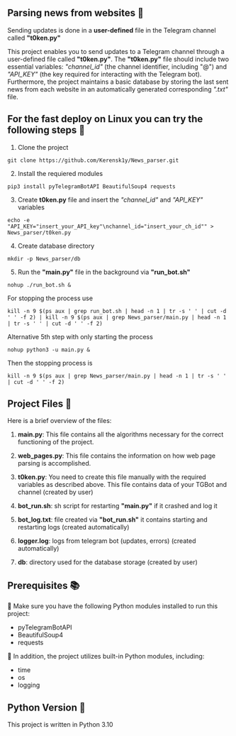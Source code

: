## Parsing news from websites :newspaper:
Sending updates is done in a __user-defined__ file in the Telegram channel called **"t0ken.py"**

This project enables you to send updates to a Telegram channel through a user-defined file called **"t0ken.py"**. The **"t0ken.py"** file should include two essential variables: _"channel_id"_ (the channel identifier, including "@") and _"API_KEY"_ (the key required for interacting with the Telegram bot). Furthermore, the project maintains a basic database by storing the last sent news from each website in an automatically generated corresponding _".txt"_ file.

## For the fast deploy on Linux you can try the following steps 🐳
1. Clone the project
```
git clone https://github.com/Kerensk1y/News_parser.git
```
2. Install the requiered modules
```
pip3 install pyTelegramBotAPI BeautifulSoup4 requests
```
3. Create **t0ken.py** file and insert the _"channel_id"_ and _"API_KEY"_ variables
```
echo -e "API_KEY="insert_your_API_key"\nchannel_id="insert_your_ch_id"" > News_parser/t0ken.py
```
4. Create database directory 
```
mkdir -p News_parser/db
```
5. Run the **"main.py"** file in the background via **"run_bot.sh"**
```
nohup ./run_bot.sh &
```
For stopping the process use
```
kill -n 9 $(ps aux | grep run_bot.sh | head -n 1 | tr -s ' ' | cut -d ' ' -f 2) | kill -n 9 $(ps aux | grep News_parser/main.py | head -n 1 | tr -s ' ' | cut -d ' ' -f 2)
```
Alternative 5th step with only starting the process
```
nohup python3 -u main.py &
```
Then the stopping process is
```
kill -n 9 $(ps aux | grep News_parser/main.py | head -n 1 | tr -s ' ' | cut -d ' ' -f 2)
```
## Project Files 📂

Here is a brief overview of the files:

1. **main.py**: This file contains all the algorithms necessary for the correct functioning of the project.

2. **web_pages.py**: This file contains the information on how web page parsing is accomplished.

3. **t0ken.py**: You need to create this file manually with the required variables as described above. This file contains data of your TGBot and channel (created by user)

4. **bot_run.sh**: sh script for restarting **"main.py"** if it crashed and log it

5. **bot_log.txt**: file created via **"bot_run.sh"** it contains starting and restarting logs (created automatically)

6. **logger.log**: logs from telegram bot (updates, errors) (created automatically)

7. **db**: directory used for the database storage (created by user)
## Prerequisites 📚

:pushpin: Make sure you have the following Python modules installed to run this project:

- pyTelegramBotAPI
- BeautifulSoup4
- requests

:pushpin: In addition, the project utilizes built-in Python modules, including:

- time
- os
- logging

## Python Version 🐍

This project is written in Python 3.10
